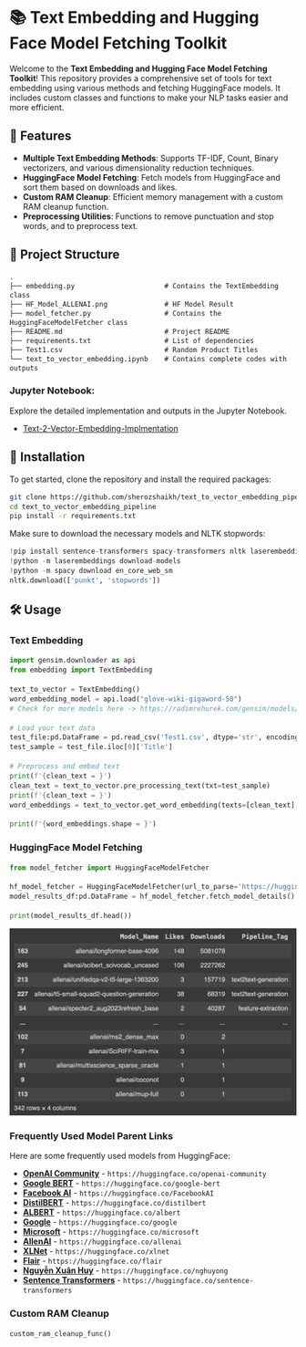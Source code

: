 # 📚 Text Embedding and Hugging Face Model Fetching Toolkit

Welcome to the **Text Embedding and Hugging Face Model Fetching Toolkit**! This repository provides a comprehensive set of tools for text embedding using various methods and fetching HuggingFace models. It includes custom classes and functions to make your NLP tasks easier and more efficient.

## 🌟 Features

- **Multiple Text Embedding Methods**: Supports TF-IDF, Count, Binary vectorizers, and various dimensionality reduction techniques.
- **HuggingFace Model Fetching**: Fetch models from HuggingFace and sort them based on downloads and likes.
- **Custom RAM Cleanup**: Efficient memory management with a custom RAM cleanup function.
- **Preprocessing Utilities**: Functions to remove punctuation and stop words, and to preprocess text.

## 📂 Project Structure

```plaintext
.
├── embedding.py                      # Contains the TextEmbedding class
├── HF_Model_ALLENAI.png              # HF Model Result
├── model_fetcher.py                  # Contains the HuggingFaceModelFetcher class
├── README.md                         # Project README
├── requirements.txt                  # List of dependencies
├── Test1.csv                         # Random Product Titles
└── text_to_vector_embedding.ipynb    # Contains complete codes with outputs
```

### Jupyter Notebook:

Explore the detailed implementation and outputs in the Jupyter Notebook.

- [Text-2-Vector-Embedding-Implmentation](text_to_vector_embedding.ipynb)

## 🚀 Installation

To get started, clone the repository and install the required packages:

```bash
git clone https://github.com/sherozshaikh/text_to_vector_embedding_pipeline.git
cd text_to_vector_embedding_pipeline
pip install -r requirements.txt
```

Make sure to download the necessary models and NLTK stopwords:

```python
!pip install sentence-transformers spacy-transformers nltk laserembeddings
!python -m laserembeddings download-models
!python -m spacy download en_core_web_sm
nltk.download(['punkt', 'stopwords'])
```

## 🛠️ Usage

### Text Embedding

```python
import gensim.downloader as api
from embedding import TextEmbedding

text_to_vector = TextEmbedding()
word_embedding_model = api.load("glove-wiki-gigaword-50")
# Check for more models here -> https://radimrehurek.com/gensim/models/word2vec.html

# Load your text data
test_file:pd.DataFrame = pd.read_csv('Test1.csv', dtype='str', encoding='utf-8')
test_sample = test_file.iloc[0]['Title']

# Preprocess and embed text
print(f'{clean_text = }')
clean_text = text_to_vector.pre_processing_text(txt=test_sample)
print(f'{clean_text = }')
word_embeddings = text_to_vector.get_word_embedding(texts=[clean_text], model_name=word_embedding_model)

print(f'{word_embeddings.shape = }')
```

### HuggingFace Model Fetching

```python
from model_fetcher import HuggingFaceModelFetcher

hf_model_fetcher = HuggingFaceModelFetcher(url_to_parse='https://huggingface.co/allenai', close_time=10)
model_results_df:pd.DataFrame = hf_model_fetcher.fetch_model_details()

print(model_results_df.head())
```
<p align="middle">
  <img src="HF_Model_ALLENAI.png" width="1100"/>
</p>

### Frequently Used Model Parent Links

Here are some frequently used models from HuggingFace:

- **[OpenAI Community](https://huggingface.co/openai-community)** - `https://huggingface.co/openai-community`
- **[Google BERT](https://huggingface.co/google-bert)** - `https://huggingface.co/google-bert`
- **[Facebook AI](https://huggingface.co/FacebookAI)** - `https://huggingface.co/FacebookAI`
- **[DistilBERT](https://huggingface.co/distilbert)** - `https://huggingface.co/distilbert`
- **[ALBERT](https://huggingface.co/albert)** - `https://huggingface.co/albert`
- **[Google](https://huggingface.co/google)** - `https://huggingface.co/google`
- **[Microsoft](https://huggingface.co/microsoft)** - `https://huggingface.co/microsoft`
- **[AllenAI](https://huggingface.co/allenai)** - `https://huggingface.co/allenai`
- **[XLNet](https://huggingface.co/xlnet)** - `https://huggingface.co/xlnet`
- **[Flair](https://huggingface.co/flair)** - `https://huggingface.co/flair`
- **[Nguyễn Xuân Huy](https://huggingface.co/nghuyong)** - `https://huggingface.co/nghuyong`
- **[Sentence Transformers](https://huggingface.co/sentence-transformers)** - `https://huggingface.co/sentence-transformers`

### Custom RAM Cleanup

```python
custom_ram_cleanup_func()
```
